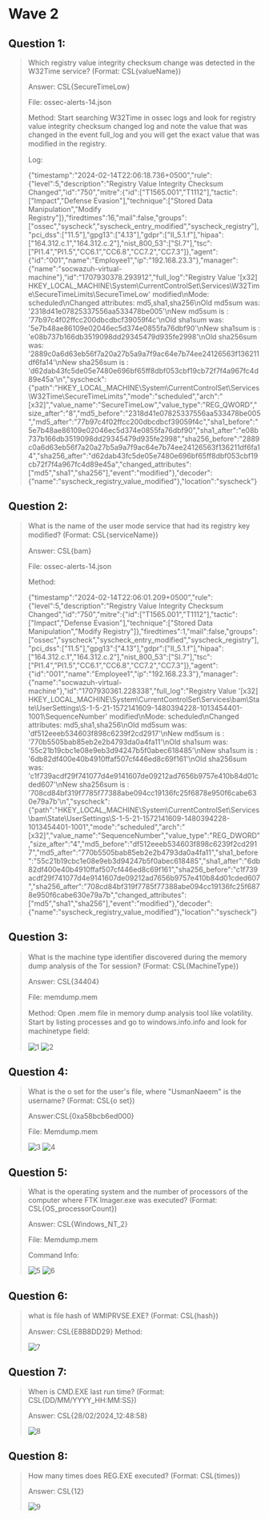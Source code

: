 # Wave 2
## Question 1:
> Which registry value integrity checksum change was detected in the W32Time service? (Format: CSL{valueName})
>
> Answer: CSL{SecureTimeLow}
>
> File: ossec-alerts-14.json
>
> Method: Start searching W32Time in ossec logs and look for registry value integrity checksum changed log and note the value that was changed in the event full_log and you will get the exact value that was modiﬁed in the registry.
>
> Log:
>
> {"timestamp":"2024-02-14T22:06:18.736+0500","rule":{"level":5,"description":"Registry Value Integrity Checksum Changed","id":"750","mitre":{"id":["T1565.001","T1112"],"tactic":["Impact","Defense Evasion"],"technique":["Stored Data Manipulation","Modify Registry"]},"firedtimes":16,"mail":false,"groups":["ossec","syscheck","syscheck_entry_modified","syscheck_registry"],"pci_dss":["11.5"],"gpg13":["4.13"],"gdpr":["II_5.1.f"],"hipaa":["164.312.c.1","164.312.c.2"],"nist_800_53":["SI.7"],"tsc":["PI1.4","PI1.5","CC6.1","CC6.8","CC7.2","CC7.3"]},"agent":{"id":"001","name":"Employee1","ip":"192.168.23.3"},"manager":{"name":"socwazuh-virtual-machine"},"id":"1707930378.293912","full_log":"Registry Value '[x32] HKEY_LOCAL_MACHINE\\System\\CurrentControlSet\\Services\\W32Time\\SecureTimeLimits\\SecureTimeLow' modified\nMode: scheduled\nChanged attributes: md5,sha1,sha256\nOld md5sum was: '2318d41e07825337556aa533478be005'\nNew md5sum is : '77b97c4f02ffcc200dbcdbcf39059f4c'\nOld sha1sum was: '5e7b48ae86109e02046ec5d374e0855fa76dbf90'\nNew sha1sum is : 'e08b737b166db3519098dd29345479d935fe2998'\nOld sha256sum was: '2889c0a6d63eb56f7a20a27b5a9a7f9ac64e7b74ee24126563f136211df6fa14'\nNew sha256sum is : 'd62dab43fc5de05e7480e696bf65ff8dbf053cbf19cb72f7f4a967fc4d89e45a'\n","syscheck":{"path":"HKEY_LOCAL_MACHINE\\System\\CurrentControlSet\\Services\\W32Time\\SecureTimeLimits","mode":"scheduled","arch":"[x32]","value_name":"SecureTimeLow","value_type":"REG_QWORD","size_after":"8","md5_before":"2318d41e07825337556aa533478be005","md5_after":"77b97c4f02ffcc200dbcdbcf39059f4c","sha1_before":"5e7b48ae86109e02046ec5d374e0855fa76dbf90","sha1_after":"e08b737b166db3519098dd29345479d935fe2998","sha256_before":"2889c0a6d63eb56f7a20a27b5a9a7f9ac64e7b74ee24126563f136211df6fa14","sha256_after":"d62dab43fc5de05e7480e696bf65ff8dbf053cbf19cb72f7f4a967fc4d89e45a","changed_attributes":["md5","sha1","sha256"],"event":"modified"},"decoder":{"name":"syscheck_registry_value_modified"},"location":"syscheck"}

## Question 2:
> What is the name of the user mode service that had its registry key modiﬁed? (Format: CSL{serviceName})
>
> Answer: CSL{bam}
>
> File: ossec-alerts-14.json
>
> Method:
>
> {"timestamp":"2024-02-14T22:06:01.209+0500","rule":{"level":5,"description":"Registry Value Integrity Checksum Changed","id":"750","mitre":{"id":["T1565.001","T1112"],"tactic":["Impact","Defense Evasion"],"technique":["Stored Data Manipulation","Modify Registry"]},"firedtimes":1,"mail":false,"groups":["ossec","syscheck","syscheck_entry_modified","syscheck_registry"],"pci_dss":["11.5"],"gpg13":["4.13"],"gdpr":["II_5.1.f"],"hipaa":["164.312.c.1","164.312.c.2"],"nist_800_53":["SI.7"],"tsc":["PI1.4","PI1.5","CC6.1","CC6.8","CC7.2","CC7.3"]},"agent":{"id":"001","name":"Employee1","ip":"192.168.23.3"},"manager":{"name":"socwazuh-virtual-machine"},"id":"1707930361.228338","full_log":"Registry Value '[x32] HKEY_LOCAL_MACHINE\\System\\CurrentControlSet\\Services\\bam\\State\\UserSettings\\S-1-5-21-1572141609-1480394228-1013454401-1001\\SequenceNumber' modified\nMode: scheduled\nChanged attributes: md5,sha1,sha256\nOld md5sum was: 'df512eeeb534603f898c6239f2cd2917'\nNew md5sum is : '770b5505bab85eb2e2b4793da0a4fa11'\nOld sha1sum was: '55c21b19cbc1e08e9eb3d94247b5f0abec618485'\nNew sha1sum is : '6db82df400e40b4910ffaf507cf446ed8c69f161'\nOld sha256sum was: 'c1f739acdf29f741077d4e9141607de09212ad7656b9757e410b84d01cded607'\nNew sha256sum is : '708cd84bf319f7785f77388abe094cc19136fc25f6878e950f6cabe630e79a7b'\n","syscheck":{"path":"HKEY_LOCAL_MACHINE\\System\\CurrentControlSet\\Services\\bam\\State\\UserSettings\\S-1-5-21-1572141609-1480394228-1013454401-1001","mode":"scheduled","arch":"[x32]","value_name":"SequenceNumber","value_type":"REG_DWORD","size_after":"4","md5_before":"df512eeeb534603f898c6239f2cd2917","md5_after":"770b5505bab85eb2e2b4793da0a4fa11","sha1_before":"55c21b19cbc1e08e9eb3d94247b5f0abec618485","sha1_after":"6db82df400e40b4910ffaf507cf446ed8c69f161","sha256_before":"c1f739acdf29f741077d4e9141607de09212ad7656b9757e410b84d01cded607","sha256_after":"708cd84bf319f7785f77388abe094cc19136fc25f6878e950f6cabe630e79a7b","changed_attributes":["md5","sha1","sha256"],"event":"modified"},"decoder":{"name":"syscheck_registry_value_modified"},"location":"syscheck"}

## Question 3:
> What is the machine type identiﬁer discovered during the memory dump analysis of the Tor session? (Format: CSL{MachineType})
>
> Answer: CSL{34404}
>
> File: memdump.mem
>
> Method: Open .mem ﬁle in memory dump analysis tool like volatility. Start by listing processes and go to windows.info.info and look for machinetype ﬁeld:
>
> ![1](https://github.com/TrojanNinja/Nascon-24-CTF/assets/100431785/29ba564c-c952-4b16-9243-ee5dfbd97c36)
> ![2](https://github.com/TrojanNinja/Nascon-24-CTF/assets/100431785/c3e2f44c-e363-4cff-afbd-fac77185dc9a)

## Question 4:
> What is the o set for the user's ﬁle, where "UsmanNaeem" is the username? (Format: CSL{o set})
>
> Answer:CSL{0xa58bcb6ed000}
>
> File: Memdump.mem
>
> ![3](https://github.com/TrojanNinja/Nascon-24-CTF/assets/100431785/1f353062-1aaa-4583-b783-b56e79aa0441)
> ![4](https://github.com/TrojanNinja/Nascon-24-CTF/assets/100431785/07a3d94d-2db1-46de-ab2a-e2b632a2900c)

## Question 5:
> What is the operating system and the number of processors of the computer where FTK Imager.exe was executed? (Format: CSL{OS_processorCount})
>
> Answer: CSL{Windows_NT_2}
>
> File: Memdump.mem
>
> Command Info:
> 
> ![5](https://github.com/TrojanNinja/Nascon-24-CTF/assets/100431785/cb04f8b8-c8e0-4f7e-afb3-36c4c8c2a32c)
> ![6](https://github.com/TrojanNinja/Nascon-24-CTF/assets/100431785/78ff1896-9d1c-4a38-ac4a-3d550dbf032c)

## Question 6:
> what is ﬁle hash of WMIPRVSE.EXE? (Format: CSL{hash})
>
> Answer: CSL{E8B8DD29}
> Method:
> 
> ![7](https://github.com/TrojanNinja/Nascon-24-CTF/assets/100431785/c11d244f-7761-45c1-8171-0c63c4f8993e)

## Question 7:
> When is CMD.EXE last run time? (Format: CSL{DD/MM/YYYY_HH:MM:SS})
>
> Answer: CSL{28/02/2024_12:48:58}
> 
> ![8](https://github.com/TrojanNinja/Nascon-24-CTF/assets/100431785/d5676e8d-18f4-4a2e-853b-85d24ed9295a)

## Question 8:
> How many times does REG.EXE executed? (Format: CSL{times})
>
> Answer: CSL{12}
>  
> ![9](https://github.com/TrojanNinja/Nascon-24-CTF/assets/100431785/aa482834-0b4b-4efa-a929-bee7100dfc7e)
